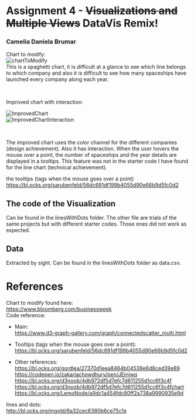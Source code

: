 Assignment 4 - ~~Visualizations and Multiple Views~~ DataVis Remix!  
===
### Camelia Daniela Brumar

Chart to modify: <br>
![chartToModify](https://i.imgur.com/ILWdFei.png)
 <br>
This is a spaghetti chart, it is difficult at a glance to see which line belongs to which company and also it is difficult to see how many spaceships have launched every company along each year.

<br>

Improved chart with interaction: <br>

![ImprovedChart](https://i.imgur.com/iHjxbk2.png)
 <br>
![ImprovedChartInteraction](https://i.imgur.com/bpMOdYv.png)

<br>

The improved chart uses the color channel for the different companies (design achievement). Also it has interaction. When the user hovers the mouse over a point, the number of spaceships and the year details are displayed in a tooltips. This feature was not in the starter code I have found for the line chart (technical achievement).

the tooltips (tags when the mouse goes over a point)
https://bl.ocks.org/sarubenfeld/56dc691df199b4055d90e66b9d5fc0d2

## The code of the Visualization
Can be found in the linesWithDots folder. The other file are trials of the same projects but with different starter codes. Those ones did not work as expected.

## Data
Extracted by sight. Can be found in the linesWithDots folder as data.csv.

# References
Chart to modify found here: <br>
https://www.bloomberg.com/businessweek <br>
Code reference: <br>
- Main: <br>
https://www.d3-graph-gallery.com/graph/connectedscatter_multi.html  <br>
- Tooltips (tags when the mouse goes over a point): <br>
https://bl.ocks.org/sarubenfeld/56dc691df199b4055d90e66b9d5fc0d2 <br>

- Other references:
https://bl.ocks.org/gordlea/27370d1eea8464b04538e6d8ced39e89 <br>
https://codepen.io/zakariachowdhury/pen/JEmjwq <br>
https://bl.ocks.org/d3noob/4db972df5d7efc7d611255d1cc6f3c4f <br>
https://bl.ocks.org/d3noob/4db972df5d7efc7d611255d1cc6f3c4fchart <br>
https://bl.ocks.org/LemoNode/a9dc1a454fdc80ff2a738a9990935e9d <br>

lines and dots: <br>
http://bl.ocks.org/mgold/6a32cec6380b6ce75c1e <br>
